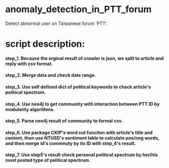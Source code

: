 # anomaly_detection_in_PTT_forum
Detect abnormal user on Taiwanese forum 'PTT'.

# script description:
#### step_1. Because the orginal result of crawler is json, we split to article and reply with csv format.
#### step_2. Merge data and check date range.
#### step_3. Use self defined dict of political keywords to check article's political spectrum.
#### step_4. Use neo4j to get community with interaction between PTT ID by modularity algorithms.
#### step_5. Parse neo4j result of community to formal csv.
#### step_6. Use package CKIP's word cut funciton with article's title and content, then use NTUSD's sentiment lable to calculate pos/neg words, and then merge id's commnuty by its ID with step_4's result.
#### step_7. Use step5's result check personal political spectrum by her/his most posted type of political spectrum.
